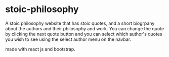 # stoic-philosophy

A stoic philosophy website that has stoic quotes, and a short biogrpahy about the authors and their philosophy and work.
You can change the quote by clicking the next quote button and you can select which author's quotes you wish to see using the select author menu on the navbar.

made with react js and bootstrap.

